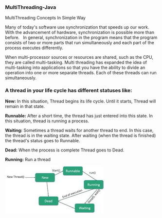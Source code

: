 ###   MultiThreading-Java
MultiThreading Concepts In Simple Way

Many of today's software use synchronization that speeds up our work.
With the advancement of hardware, synchronization is possible more than before.
 
In general, synchronization in the program means that the program consists of two or more parts that run simultaneously and each part of the process executes differently.

When multi-processor sources or resources are shared, such as the CPU, they are called multi-tasking.
Multi threading has expanded the idea of multi-tasking into applications so that you have the ability to divide an operation into one or more separate threads.
Each of these threads can run simultaneously.


###   A thread in your life cycle has different statuses like:

**New:** In this situation, Thread begins its life cycle. Until it starts, Thread will remain in that state.

**Runnable:** After a short time, the thread has just entered into this state. In this situation, thread is running a process.

**Waiting:** Sometimes a thread waits for another thread to end. In this case, the thread is in the waiting state. After waiting (when the thread is finished) the thread's status goes to Runnable.

**Dead:** When the process is complete Thread goes to Dead.

**Running:** Run a thread


![alt text](https://github.com/BaharAdineh/MultiThreading-Java/blob/master/Thread-LifeCycle.jpg)


